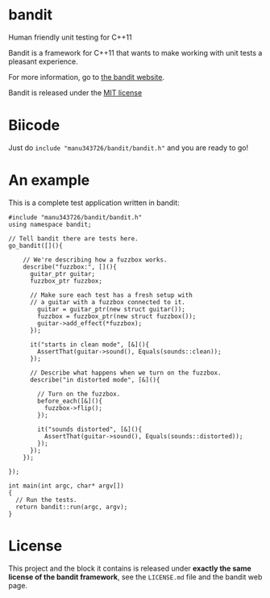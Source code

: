bandit
======

Human friendly unit testing for C++11

Bandit is a framework for C++11 that wants to make working with unit tests a pleasant
experience.

For more information, go to [the bandit website](http://banditcpp.org).

Bandit is released under the [MIT license](LICENSE.md)

# Biicode 

Just do `include "manu343726/bandit/bandit.h"` and you are ready to go!

# An example

This is a complete test application written in bandit:


    #include "manu343726/bandit/bandit.h"
    using namespace bandit;

    // Tell bandit there are tests here.
    go_bandit([](){

        // We're describing how a fuzzbox works.
        describe("fuzzbox:", [](){
          guitar_ptr guitar;
          fuzzbox_ptr fuzzbox;

          // Make sure each test has a fresh setup with
          // a guitar with a fuzzbox connected to it.
            guitar = guitar_ptr(new struct guitar());
            fuzzbox = fuzzbox_ptr(new struct fuzzbox());
            guitar->add_effect(*fuzzbox);
          });

          it("starts in clean mode", [&](){
            AssertThat(guitar->sound(), Equals(sounds::clean));
          });

          // Describe what happens when we turn on the fuzzbox.
          describe("in distorted mode", [&](){

            // Turn on the fuzzbox.
            before_each([&](){
              fuzzbox->flip();
            });

            it("sounds distorted", [&](){
              AssertThat(guitar->sound(), Equals(sounds::distorted));
            });
          });
        });

    });

    int main(int argc, char* argv[])
    {
      // Run the tests.
      return bandit::run(argc, argv);
    }

 # License

 This project and the block it contains is released under **exactly the same license of the bandit framework**, see the `LICENSE.md` file and the bandit web page.

